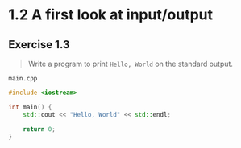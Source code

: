 # 1.2 A first look at input/output

## Exercise 1.3

> Write a program to print `Hello, World` on the standard output.

`main.cpp`
```cpp
#include <iostream>

int main() {
    std::cout << "Hello, World" << std::endl;

    return 0;
}
```

